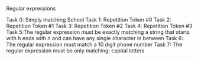 Regular expressions

Task 0: Simply matching School
Task 1:  Repetition Token #0
Task 2:  Repetition Token #1
Task 3: Repetition Token #2
Task 4: Repetition Token #3
Task 5:The regular expression must be exactly matching a string that starts with h ends with n and can have any single character in between
Task 6: The regular expression must match a 10 digit phone number
Task 7: The regular expression must be only matching: capital letters
